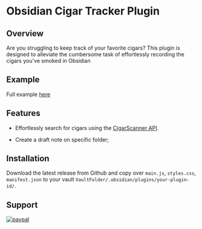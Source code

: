 # Obsidian Cigar Tracker Plugin

## Overview

Are you struggling to keep track of your favorite cigars? This plugin is designed to alleviate the cumbersome task of effortlessly recording the cigars you've smoked in Obsidian

## Example
Full example [here]()

## Features

- Effortlessly search for cigars using the [CigarScanner API](https://www.cigarscanner.com/about).

- Create a draft note on specific folder;

## Installation
Download the latest release from Github and copy over `main.js`, `styles.css`, `manifest.json` to your vault `VaultFolder/.obsidian/plugins/your-plugin-id/`.

## Support
[![paypal](https://www.paypalobjects.com/en_US/i/btn/btn_donateCC_LG.gif)](https://www.paypal.com/donate/?hosted_button_id=Z63P3W88V7QBA)
